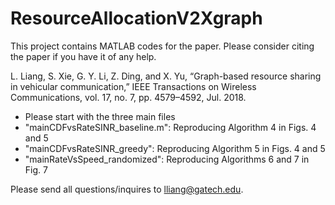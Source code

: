 # ResourceAllocationV2Xgraph

This project contains MATLAB codes for the paper. Please consider citing the paper if you have it of any help. 

L. Liang, S. Xie, G. Y. Li, Z. Ding, and X. Yu, “Graph-based resource sharing in vehicular communication,” IEEE Transactions on Wireless Communications, vol. 17, no. 7, pp. 4579–4592, Jul. 2018.

- Please start with the three main files
- "mainCDFvsRateSINR_baseline.m": Reproducing Algorithm 4 in Figs. 4 and 5
- "mainCDFvsRateSINR_greedy": Reproducing Algorithm 5 in Figs. 4 and 5
- "mainRateVsSpeed_randomized": Reproducing Algorithms 6 and 7 in Fig. 7

Please send all questions/inquires to lliang@gatech.edu.
